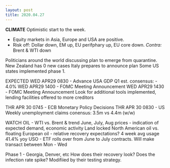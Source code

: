 ```yaml
---
layout: post
title: 2020.04.27
---
```


**CLIMATE**
Optimistic start to the week. 
* Equity markets in Asia, Europe and USA are positive. 
* Risk off: Dollar down, EM up, EU perifphary up, EU core down. 
*Contra:* Brent & WTI down 

Politicians around the world discussing plan to emerge from quarantine. 
	New Zealand has 0 new cases 
	Italy prepares to announce plan 
	Some US states implemented phase 1. 

EXPECTED 
WED APR29 0830 - Advance USA GDP Q1 est.
	consensus: - 4.0%
WED APR29 1400 - FOMC Meeting Announcement 
WED APR29 1430 - FOMC Meeting Announcement 
	Look for additional tools implemented, lending facilities offered to more creditors

THR APR 30 0745 - ECB Monetary Policy Decisions 
THR APR 30 0830 - US Weekly unemployment claims 
	conensus: 3.5m vs 4.4m (w/w) 

WATCH 
OIL - WTI vs. Brent & trend 
	June, July, Aug prices - indication of expected demand, economic activity 
	Land locked North American oil vs. floating European oil - relative recovery expectations? 
	4 week avg usage 41.4% yoy
	USO - ETF rolls over from June to July contracts. Will make transact between Mon - Wed

Phase 1 - Georgia, Denver, etc 
	How does their recovery look? Does the infection rate spike? Modifiied by their testing strategy. 

